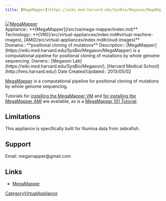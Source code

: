 ```yaml
---
title: [MegaMapper](https://wiki.med.harvard.edu/SysBio/Megason/MegaMapper)
---
```

<div class='center'>
<a href='http://linkToVirtApplOrOrg'><img src="/src/va/mega-mapper/MegasonLabLogo.png" alt="MegaMapper"  /></a>
</div>





<div class='dictbox'>
 Appliance:: **[MegaMapper](/src/va/mega-mapper/index.md)**
 Technology:: **[VM](/src/virtual-appliances/index.md#virtual-machine-images), [AMI](/src/virtual-appliances/index.md#cloud-images)**
 Domains:: **positional cloning of mutations** 
 Description:: [MegaMapper](https://wiki.med.harvard.edu/SysBio/Megason/MegaMapper) is a computational pipeline for positional cloning of mutations by whole genome sequencing. 
 Owners:: [Megason Lab](https://wiki.med.harvard.edu/SysBio/Megason/), [Harvard Medical School](http://hms.harvard.edu/)
 Date Created/Updated:: 2013/05/02
</div>

[MegaMapper](https://wiki.med.harvard.edu/SysBio/Megason/MegaMapper) is a computational pipeline for positional cloning of mutations by whole genome sequencing. 

Tutorials for [installing the MegaMapper VM](http://megason.med.harvard.edu/downloads/VB_MM_Galaxy_tutorial.htm) and [for installing the MegaMapper AMI](http://megason.med.harvard.edu/downloads/MM_AMI.htm) are available, as is a [MegaMapper 101 Tutorial](http://megason.med.harvard.edu/downloads/MM_tutorial.htm).


## Limitations

This appliance is specifically built for Illumina data from zebrafish.

## Support

Email: megamapper&#64;gmail&#46;com

## Links

* [MegaMapper](https://wiki.med.harvard.edu/SysBio/Megason/MegaMapper)

[CategoryVirtualAppliance](/src/category-virtual-appliance/index.md)
